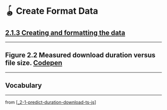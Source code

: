 # 🪀 Create Format Data

## [**2.1.3** Creating and formatting the data](https://livebook.manning.com/book/deep-learning-with-javascript/chapter-2/21)

---

## **Figure 2.2** Measured download duration versus file size. [Codepen](https://codepen.io/tfjs-book/pen/dgQVze)

---

## **Vocabulary**

---
from [[_2-1-predict-duration-download-ts-js]]

[//begin]: # "Autogenerated link references for markdown compatibility"
[_2-1-predict-duration-download-ts-js]: _2-1-predict-duration-download-ts-js.md "🪀 Predict TF.js Download"
[//end]: # "Autogenerated link references"